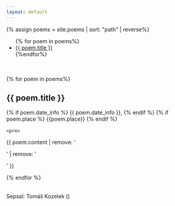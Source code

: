 ```yaml
---
layout: default
---
```


{% assign poems = site.poems | sort: "path" | reverse%}

<ul class="posts" style="margin-bottom: 3rem;">
  {% for poem in poems%}
  <li>
    <a href="#{{poem.title | slugify}}"> {{ poem.title }} </a>
  </li>
  {%endfor%}
</ul>



<div class="posts">
  {% for poem in poems%}
  <a name="{{poem.title | slugify}}"></a>
  <p class="post">
    <h2 class="post-title"> {{ poem.title }} </h2>
    <div class="post-date" style="margin-bottom: 1rem;">
    {% if poem.date_info %} {{ poem.date_info }}, {% endif %}
    {% if poem.place %} {{poem.place}} {% endif %}
    </div>

    <pre>
{{ poem.content | remove: '<p>' | remove: '</p>' }}
    </pre>
    </p>
  {% endfor %}
</div>

<footer style="margin-top:2rem; padding-bottom: 1.5rem;">
  Sepsal: Tomáš Kozelek (<script language="JavaScript">
  var username = "tomas.kozelek";
  var hostname = "gmail.com";
  var full_email = username + "@" + hostname ;
  document.write(full_email);
  </script>)
</footer>
